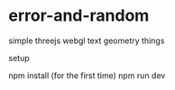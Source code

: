# error-and-random
simple threejs webgl text geometry things

setup

npm install (for the first time)
npm run dev
